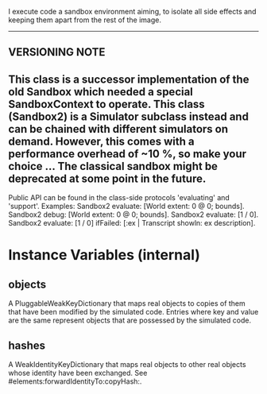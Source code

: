 I execute code a sandbox environment aiming, to isolate all side effects and keeping them apart from the rest of the image.

---
## VERSIONING NOTE

This class is a successor implementation of the old Sandbox which needed a special SandboxContext to operate. This class (Sandbox2) is a Simulator subclass instead and can be chained with different simulators on demand. However, this comes with a performance overhead of ~10 %, so make your choice ... The classical sandbox might be deprecated at some point in the future.
---

Public API can be found in the class-side protocols 'evaluating' and 'support'. Examples:
	Sandbox2 evaluate: [World extent: 0 @ 0; bounds].
	Sandbox2 debug: [World extent: 0 @ 0; bounds].
	Sandbox2 evaluate: [1 / 0].
	Sandbox2 evaluate: [1 / 0] ifFailed: [:ex | Transcript showln: ex description].

# Instance Variables (internal)

## objects

A PluggableWeakKeyDictionary that maps real objects to copies of them that have been modified by the simulated code. Entries where key and value are the same represent objects that are possessed by the simulated code.

## hashes

A WeakIdentityKeyDictionary that maps real objects to other real objects whose identity have been exchanged. See #elements:forwardIdentityTo:copyHash:.